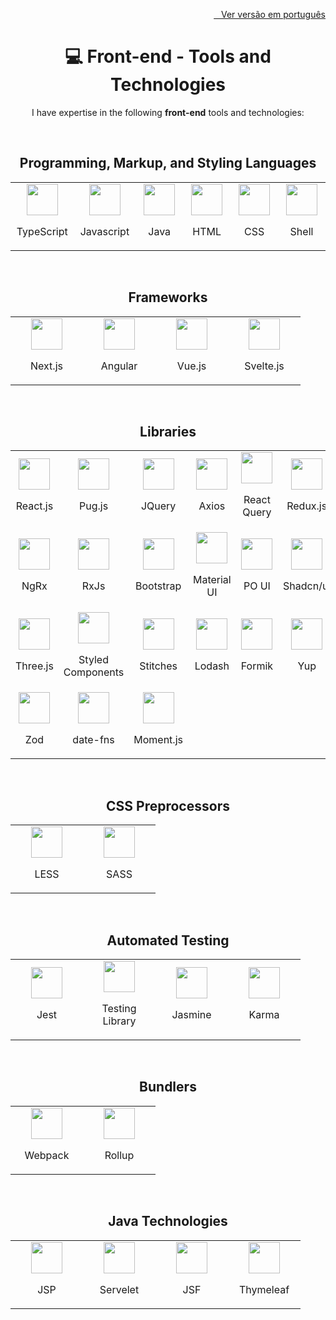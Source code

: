<a href="./FRONT_END.md">
  <p align="right">
    <img src="https://github-dbrazl.s3.us-east-1.amazonaws.com/dbrazl/flags/brasil.png" width="19px" height="10px">
    &nbsp;&nbsp;Ver versão em português
  </p>
</a>

<h1 align="center">💻 Front-end - Tools and Technologies</h1>

<p align="center">I have expertise in the following <strong>front-end</strong> tools and technologies:</p>
<br>

<h2 align="center">Programming, Markup, and Styling Languages</h2>

<table align="center">
  <tr>
    <td align="center" width="100">
      <img src="https://github-dbrazl.s3.us-east-1.amazonaws.com/dbrazl/logos/typescript.png" width="50" height="50">
      <p>TypeScript</p>
    </td>
    <td align="center" width="100">
      <img src="https://github-dbrazl.s3.us-east-1.amazonaws.com/dbrazl/logos/javascript.png" width="50" height="50">
      <p>Javascript</p>
    </td>
    <td align="center" width="100">
      <img src="https://github-dbrazl.s3.us-east-1.amazonaws.com/dbrazl/logos/java.png" width="50" height="50">
      <p>Java</p>
    </td>
    <td align="center" width="100">
      <img src="https://github-dbrazl.s3.us-east-1.amazonaws.com/dbrazl/logos/html.png" width="50" height="50">
      <p>HTML</p>
    </td>
    <td align="center" width="100">
      <img src="https://github-dbrazl.s3.us-east-1.amazonaws.com/dbrazl/logos/css.svg" width="50" height="50">
      <p>CSS</p>
    </td>
    <td align="center" width="100">
      <img src="https://github-dbrazl.s3.us-east-1.amazonaws.com/dbrazl/logos/shell.png" width="50" height="50">
      <p>Shell</p>
    </td>
  </tr>
</table>
<br>

<h2 align="center">Frameworks</h2>

<table align="center">
  <tr>
    <td align="center" width="100">
      <img src="https://github-dbrazl.s3.us-east-1.amazonaws.com/dbrazl/logos/next.js.png" width="50" height="50">
      <p>Next.js</p>
    </td>
    <td align="center" width="100">
      <img src="https://github-dbrazl.s3.us-east-1.amazonaws.com/dbrazl/logos/angular.png" width="50" height="50">
      <p>Angular</p>
    </td>
    <td align="center" width="100">
      <img src="https://github-dbrazl.s3.us-east-1.amazonaws.com/dbrazl/logos/vue.png" width="50" height="50">
      <p>Vue.js</p>
    </td>
    <td align="center" width="100">
      <img src="https://github-dbrazl.s3.us-east-1.amazonaws.com/dbrazl/logos/svelte.png" width="50" height="50">
      <p>Svelte.js</p>
    </td>
  </tr>
</table>
<br>

<h2 align="center">Libraries</h2>

<table align="center">
  <tr>
    <td align="center" width="100">
      <img src="https://github-dbrazl.s3.us-east-1.amazonaws.com/dbrazl/logos/react.png" width="50" height="50">
      <p>React.js</p>
    </td>
    <td align="center" width="100">
      <img src="https://github-dbrazl.s3.us-east-1.amazonaws.com/dbrazl/logos/pug.js.png" width="50" height="50">
      <p>Pug.js</p>
    </td>
    <td align="center" width="100">
      <img src="https://github-dbrazl.s3.us-east-1.amazonaws.com/dbrazl/logos/jquery.png" width="50" height="50">
      <p>JQuery</p>
    </td>
    <td align="center" width="100">
      <img src="https://github-dbrazl.s3.us-east-1.amazonaws.com/dbrazl/logos/axios.svg" width="50" height="50">
      <p>Axios</p>
    </td>
    <td align="center" width="100">
      <img src="https://github-dbrazl.s3.us-east-1.amazonaws.com/dbrazl/logos/react.query.png" width="50" height="50">
      <p>React Query</p>
    </td>
    <td align="center" width="100">
      <img src="https://github-dbrazl.s3.us-east-1.amazonaws.com/dbrazl/logos/redux.js.png" width="50" height="50">
      <p>Redux.js</p>
    </td>
  </tr>

  <tr>
    <td align="center" width="100">
      <img src="https://github-dbrazl.s3.us-east-1.amazonaws.com/dbrazl/logos/ngrx.svg" width="50" height="50">
      <p>NgRx</p>
    </td>
    <td align="center" width="100">
      <img src="https://github-dbrazl.s3.us-east-1.amazonaws.com/dbrazl/logos/rxjs.png" width="50" height="50">
      <p>RxJs</p>
    </td>
    <td align="center" width="100">
      <img src="https://github-dbrazl.s3.us-east-1.amazonaws.com/dbrazl/logos/bootstrap.png" width="50" height="50">
      <p>Bootstrap</p>
    </td>
    <td align="center" width="100">
      <img src="https://github-dbrazl.s3.us-east-1.amazonaws.com/dbrazl/logos/material.ui.svg" width="50" height="50">
      <p>Material UI</p>
    </td>
    <td align="center" width="100">
      <img src="https://github-dbrazl.s3.us-east-1.amazonaws.com/dbrazl/logos/po.ui.jpeg" width="50" height="50">
      <p>PO UI</p>
    </td>
    <td align="center" width="100">
      <img src="https://github-dbrazl.s3.us-east-1.amazonaws.com/dbrazl/logos/shadcn.ui.png" width="50" height="50">
      <p>Shadcn/ui</p>
    </td>
  </tr>

  <tr>
    <td align="center" width="100">
      <img src="https://github-dbrazl.s3.us-east-1.amazonaws.com/dbrazl/logos/three.js.png" width="50" height="50">
      <p>Three.js</p>
    </td>
    <td align="center" width="100">
      <img src="https://github-dbrazl.s3.us-east-1.amazonaws.com/dbrazl/logos/styled.components.png" width="50" height="50">
      <p>Styled Components</p>
    </td>
    <td align="center" width="100">
      <img src="https://github-dbrazl.s3.us-east-1.amazonaws.com/dbrazl/logos/stitches.png" width="50" height="50">
      <p>Stitches</p>
    </td>
    <td align="center" width="100">
      <img src="https://github-dbrazl.s3.us-east-1.amazonaws.com/dbrazl/logos/lodash.png" width="50" height="50">
      <p>Lodash</p>
    </td>
    <td align="center" width="100">
      <img src="https://github-dbrazl.s3.us-east-1.amazonaws.com/dbrazl/logos/formik.png" width="50" height="50">
      <p>Formik</p>
    </td>
    <td align="center" width="100">
      <img src="https://github-dbrazl.s3.us-east-1.amazonaws.com/dbrazl/logos/yup.png" width="50" height="50">
      <p>Yup</p>
    </td>
  </tr>

  <tr>
    <td align="center" width="100">
      <img src="https://github-dbrazl.s3.us-east-1.amazonaws.com/dbrazl/logos/zod.svg" width="50" height="50">
      <p>Zod</p>
    </td>
    <td align="center" width="100">
      <img src="https://github-dbrazl.s3.us-east-1.amazonaws.com/dbrazl/logos/date.fns.png" width="50" height="50">
      <p>date-fns</p>
    </td>
    <td align="center" width="100">
      <img src="https://github-dbrazl.s3.us-east-1.amazonaws.com/dbrazl/logos/moment.js.png" width="50" height="50">
      <p>Moment.js</p>
    </td>
  </tr>
</table>
<br>

<h2 align="center">CSS Preprocessors</h2>

<table align="center">
  <tr>
    <td align="center" width="100">
      <img src="https://github-dbrazl.s3.us-east-1.amazonaws.com/dbrazl/logos/less.png" width="50" height="50">
      <p>LESS</p>
    </td>
    <td align="center" width="100">
      <img src="https://github-dbrazl.s3.us-east-1.amazonaws.com/dbrazl/logos/sass.webp" width="50" height="50">
      <p>SASS</p>
    </td>
  </tr>
</table>
<br>

<h2 align="center">Automated Testing</h2>

<table align="center">
  <tr>
    <td align="center" width="100">
      <img src="https://github-dbrazl.s3.us-east-1.amazonaws.com/dbrazl/logos/jest.png" width="50" height="50">
      <p>Jest</p>
    </td>
    <td align="center" width="100">
      <img src="https://github-dbrazl.s3.us-east-1.amazonaws.com/dbrazl/logos/testing.library.png" width="50" height="50">
      <p>Testing Library</p>
    </td>
    <td align="center" width="100">
      <img src="https://github-dbrazl.s3.us-east-1.amazonaws.com/dbrazl/logos/jasmine.png" width="50" height="50">
      <p>Jasmine</p>
    </td>
    <td align="center" width="100">
      <img src="https://github-dbrazl.s3.us-east-1.amazonaws.com/dbrazl/logos/karma.png" width="50" height="50">
      <p>Karma</p>
    </td>
  </tr>
</table>
<br>

<h2 align="center">Bundlers</h2>

<table align="center">
  <tr>
    <td align="center" width="100">
      <img src="https://github-dbrazl.s3.us-east-1.amazonaws.com/dbrazl/logos/webpack.png" width="50" height="50">
      <p>Webpack</p>
    </td>
    <td align="center" width="100">
      <img src="https://github-dbrazl.s3.us-east-1.amazonaws.com/dbrazl/logos/rollup.png" width="50" height="50">
      <p>Rollup</p>
    </td>
  </tr>
</table>
<br>

<h2 align="center">Java Technologies</h2>

<table align="center">
  <tr>
    <td align="center" width="100">
      <img src="https://github-dbrazl.s3.us-east-1.amazonaws.com/dbrazl/logos/jsp.svg" width="50" height="50">
      <p>JSP</p>
    </td>
    <td align="center" width="100">
      <img src="https://github-dbrazl.s3.us-east-1.amazonaws.com/dbrazl/logos/servelet.png" width="50" height="50">
      <p>Servelet</p>
    </td>
    <td align="center" width="100">
      <img src="https://github-dbrazl.s3.us-east-1.amazonaws.com/dbrazl/logos/jsf.png" width="50" height="50">
      <p>JSF</p>
    </td>
    <td align="center" width="100">
      <img src="https://github-dbrazl.s3.us-east-1.amazonaws.com/dbrazl/logos/thymeleaf.png" width="50" height="50">
      <p>Thymeleaf</p>
    </td>
  </tr>
</table>
